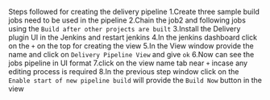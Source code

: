 Steps followed for creating the delivery pipeline
1.Create three sample build jobs need to be used in the pipeline
2.Chain the job2 and following jobs using the `Build after other projects are built`
3.Install the Delivery plugin UI in the Jenkins and restart jenkins
4.In the jenkins dashboard click on the `+` on the top for creating the view 
5.In the View window provide the name and click on `Delivery Pipeline View` and give `ok`
6.Now can see the jobs pipeline in UI format 
7.click on the view name tab near `+` incase any editing process is required
8.In the previous step window click on the `Enable start of new pipeline build` will provide the `Build Now` button in the view



